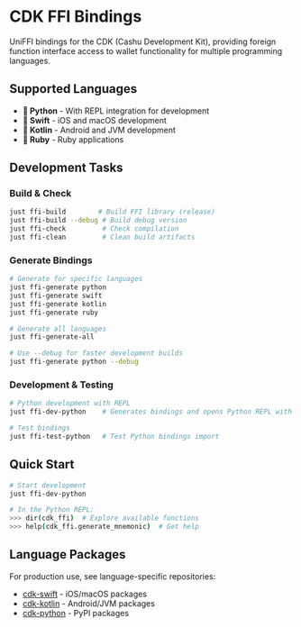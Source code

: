 # CDK FFI Bindings

UniFFI bindings for the CDK (Cashu Development Kit), providing foreign function interface access to wallet functionality for multiple programming languages.

## Supported Languages

- **🐍 Python** - With REPL integration for development
- **🍎 Swift** - iOS and macOS development
- **🎯 Kotlin** - Android and JVM development  
- **💎 Ruby** - Ruby applications

## Development Tasks

### Build & Check
```bash
just ffi-build        # Build FFI library (release)
just ffi-build --debug # Build debug version
just ffi-check         # Check compilation
just ffi-clean         # Clean build artifacts
```

### Generate Bindings
```bash
# Generate for specific languages
just ffi-generate python
just ffi-generate swift
just ffi-generate kotlin
just ffi-generate ruby

# Generate all languages
just ffi-generate-all

# Use --debug for faster development builds
just ffi-generate python --debug
```

### Development & Testing
```bash
# Python development with REPL
just ffi-dev-python    # Generates bindings and opens Python REPL with cdk_ffi loaded

# Test bindings
just ffi-test-python   # Test Python bindings import
```

## Quick Start

```bash
# Start development
just ffi-dev-python

# In the Python REPL:
>>> dir(cdk_ffi)  # Explore available functions
>>> help(cdk_ffi.generate_mnemonic)  # Get help
```

## Language Packages

For production use, see language-specific repositories:

- [cdk-swift](https://github.com/cashubtc/cdk-swift) - iOS/macOS packages
- [cdk-kotlin](https://github.com/cashubtc/cdk-kotlin) - Android/JVM packages  
- [cdk-python](https://github.com/cashubtc/cdk-python) - PyPI packages